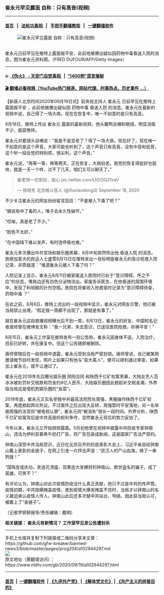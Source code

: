 ### 崔永元罕见露面 自称：只有高音(视频)
------------------------

#### [首页](https://github.com/gfw-breaker/banned-news3/blob/master/README.md) &nbsp;&nbsp;|&nbsp;&nbsp; [法轮功真相](https://github.com/begood0513/basic/blob/master/README.md)  &nbsp;&nbsp;|&nbsp;&nbsp; [手把手翻墙教程](https://github.com/gfw-breaker/guides/wiki)  &nbsp;&nbsp;|&nbsp;&nbsp; [一键翻墙软件](https://github.com/gfw-breaker/nogfw/blob/master/README.md)  



<div><div class="featured_image">
 <figure>
  <img alt="崔永元罕见露面 自称：只有高音(视频)" src="https://i.ntdtv.com/assets/uploads/2020/09/gettyimages-653129982-594x594-800x450-800x450.jpg"/>
 </figure><br/>
 <span class="caption">
  崔永元日前罕见在推特上露面报平安，此前他被爆出疑似因药物中毒昏迷入院的消息。图为崔永元资料图。（FRED DUFOUR/AFP/Getty Images）
 </span>
</div>
</div><hr/>

#### 💥 [《伪火》 - 天安门自焚真相 ](http://158.247.195.190:10000/videos/blog/weihuo.html)&nbsp; |&nbsp; [“1400例”谎言揭秘  ](http://158.247.195.190:10000/videos/blog/jiexi1400.html)

#### [ 🎬  翻墙必看视频（YouTube热门频道、网站代理、时事热点、历史事件 ...）](https://github.com/gfw-breaker/links/blob/master/banned.md)

<div><div class="post_content" itemprop="articleBody">
 <p>
  【新唐人北京时间2020年09月19日讯】前央视主持人
  <ok href="https://www.ntdtv.com/gb/崔永元.htm">
   崔永元
  </ok>
  日前罕见在推特上
  <ok href="https://www.ntdtv.com/gb/露面报平安.htm">
   露面报平安
  </ok>
  ，此前他被爆出疑似因
  <ok href="https://www.ntdtv.com/gb/药物中毒.htm">
   药物中毒
  </ok>
  <ok href="https://www.ntdtv.com/gb/昏迷入院.htm">
   昏迷入院
  </ok>
  的消息。崔永元在最新的视频中说，自己得了一场大病，现在在恢复中，唯一不如意的是只有高音。
 </p>
 <p>
  9月18日，推特上传出
  <ok href="https://www.ntdtv.com/gb/崔永元.htm">
   崔永元
  </ok>
  露面的最新视频，他头戴鸭舌帽和眼镜，明显消瘦不少，面容憔悴。
 </p>
 <p>
  崔永元对着镜头自嘲说：“我是不是显老了？得了一场大病，现在好了，现在唯一不如意的是这个声音，大家可能也听到了，这个声音只有高音，没有中音和低音，这个听一段会觉的特别烦，很尖利，这个声音。”
 </p>
 <p>
  崔永元说，“再等一等，再等两天，正在恢复，大病初恙，我觉的恢复得挺好也挺快，就是一天一个样，过不了几天，咱们又可以聊天了。”
 </p>
 <blockquote class="twitter-tweet">
  <p dir="ltr" lang="zh">
   崔老师一切安好，放心
   <ok href="https://t.co/LhDOQ21xaV">
    pic.twitter.com/LhDOQ21xaV
   </ok>
  </p>
  <p>
   — 徐晓冬 北京格斗狂人 (@Xuxiaodong3)
   <ok href="https://twitter.com/Xuxiaodong3/status/1306838653746905088?ref_src=twsrc%5Etfw">
    September 18, 2020
   </ok>
  </p>
 </blockquote>
 <p>
  <script async="" charset="utf-8" src="https://platform.twitter.com/widgets.js">
  </script>
 </p>
 <p>
 </p>
 <p>
  不少关注崔永元的网友纷纷留言回应：“不是被人下毒了吧？”
 </p>
 <p>
  “据说有中了毒的人，嗓子会永久性破坏。”
 </p>
 <p>
  “哎呦，真是老了不少。”
 </p>
 <p>
  “脸色不太好。”
 </p>
 <p>
  “在中国辖下难以发声，有时连呼吸也难。”
 </p>
 <p>
  崔永元多次爆出中共官场和娱乐圈黑幕，8月中旬突然传出他
  <ok href="https://www.ntdtv.com/gb/昏迷入院.htm">
   昏迷入院
  </ok>
  的消息。旅居加拿大的民运人士盛雪8月13日在推特发出一张标明是崔永元的急诊抢救入院记录，并质疑道：“难道崔永元被人下毒了吗？”
 </p>
 <p>
  入院记录上显示，崔永元8月11日被家属送入医院时已处于“意识障碍，呼之不应”的状态，嘴角边还有白色分泌物流出。家属告诉医生，在他昏迷的周围环境中，发现了利培酮的针剂空瓶。医院在将崔收入抢救室时记录为“意识障碍待查，
  <ok href="https://www.ntdtv.com/gb/药物中毒.htm">
   药物中毒
  </ok>
  ？”
 </p>
 <p>
  在此之前，8月8日，推特上流出的一段视频中显示，崔永元对网友示警，他已被当局禁止出境，“假定我一周都不出现了，那就是有事了。”
 </p>
 <p>
  就在崔永元这段直播视频曝光后不到一周，8月13日，崔永元的好友、中国知名记者唐师曾在微博发文称：“我一兄弟，失去意识，已送往医院抢救，祈祷平安！”
 </p>
 <p>
  8月15日，崔永元工作室在推特发布一则公吿称，崔永元因身体不适，入院治疗，目前已好转，并在康复中。但这个公告随即被删除。
 </p>
 <p>
  唐师曾随后在一段视频中透露，崔永元受到当局严密封锁。唐师曾说，自己被某网邀请做节目时发现，照片上如果只有他与“袁大美人”，便可以顺利通过审查，如果加上崔永元，就不让通过了。
 </p>
 <p>
  崔永元在2018年先后曝光娱乐圈
  <ok href="https://www.ntdtv.com/gb/阴阳合同.htm">
   阴阳合同
  </ok>
  和陕西千亿矿权案黑幕，大陆女艺人范冰冰被处罚补交税款和罚金约8亿人民币，大陆娱乐圈因此掀起补交税金潮，外界指当局这是借机割娱乐圈的“韭菜”。
 </p>
 <p>
  2018年底，崔永元又实名举报中共最高法院院长周强，黑箱操作陕西千亿矿权案，再度掀起舆论热议。不过案件之后出现大反转，周强暂时平安落地，另一名举报周强的法官则“被电视认罪”，崔永元则“被消失”很长一段时间。外界分析，陕西千亿矿权案背后是中共高层的权利争夺，显然崔永元背后的势力妥协了。
 </p>
 <p>
  今年以来，崔永元又开始频频露面。5月初他曾在视频中披露中共防疫专家钟南山，违法为伊利安慕希牛奶打广告，将广告包装成新闻，这是国家广告法严禁的。
 </p>
 <p>
  钟南山深受中共当局赏识，近日在北京召开的抗疫表彰大会上，习近平亲自给钟南山戴上表彰的金链子，在网上引发一片抨击声浪：“武汉人的尸山血海，换了一串狗链！”
 </p>
 <p>
  “国殇变成庆功，卖连花清瘟、双黄连大发横财的钟南山，欺世盗名的骗子，成了英雄，可笑不？”
 </p>
 <p>
  有评论认为，钟南山对此次疫情防疫没什么真正贡献，他只不过是中共的传声筒。疫情初期，中共隐瞒掩盖疫情，直到疫情大爆发掩盖不住时，当局才以钟南山的名义被迫承认疫情人传人。钟南山此后还多次替中共站台、甩锅，因此获当局认可，被戴上了“金链子”。
 </p>
 <p>
  （记者罗婷婷报导/责任编辑：戴明）
 </p>
 <p>
  <strong>
   相关链接：
   <ok href="https://www.ntdtv.com/gb/2020/08/16/a102919221.html">
    崔永元有新情况？ 工作室罕见发公告遭封杀
   </ok>
  </strong>
 </p>
 <div class="single_ad">
 </div>
</div>
</div>
<hr/>
手机上长按并复制下列链接或二维码分享本文章：<br/>
https://github.com/gfw-breaker/banned-news3/blob/master/pages/prog204/a102944297.md <br/>
<a href='https://github.com/gfw-breaker/banned-news3/blob/master/pages/prog204/a102944297.md'><img src='https://github.com/gfw-breaker/banned-news3/blob/master/pages/prog204/a102944297.md.png'/></a> <br/>
原文地址（需翻墙访问）：https://www.ntdtv.com/gb/2020/09/19/a102944297.html


------------------------
#### [首页](https://github.com/gfw-breaker/banned-news3/blob/master/README.md) &nbsp;|&nbsp; [一键翻墙软件](https://github.com/gfw-breaker/nogfw/blob/master/README.md) &nbsp;| [《九评共产党》](https://github.com/gfw-breaker/9ping.md/blob/master/README.md#九评之一评共产党是什么) | [《解体党文化》](https://github.com/gfw-breaker/jtdwh.md/blob/master/README.md) | [《共产主义的终极目的》](https://github.com/gfw-breaker/gczydzjmd.md/blob/master/README.md)


<img src='http://gfw-breaker.win/banned-news3/pages/prog204/a102944297.md' width='0px' height='0px'/>